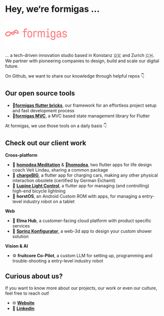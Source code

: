 # Hey, we‘re formigas …

<a href="https://formigas.io"><img src="./img/fmglogo_red.png" alt="Formigas Logo" width="200px"/></a>

… a tech-driven innovation studio based in Konstanz 🇩🇪 and Zurich 🇨🇭. We partner with pioneering companies to design, build and scale our digital future.



On Github, we want to share our knowledge through helpful repos 👇

## Our open source tools

- 🧱[**formigas flutter bricks**](https://github.com/formigas/formigas-flutter-bricks), our framework for an effortless project setup and fast development process
- 📱[**formigas MVC**](https://github.com/formigas/formigas-mvc), a MVC based state management library for Flutter

At formigas, we use those tools on a daily basis 👇

## **Check out our client work**

**Cross-platform**

- 🧘 [**homodea Meditation**](https://apps.apple.com/de/app/homodea-meditation/id1640042438) & 📱[**homodea**](https://apps.apple.com/de/app/homodea/id6473463334), two flutter apps for life design coach Veit Lindau, sharing a common package
- 🔋 [**chargeBIG**](https://apps.apple.com/de/app/chargebig/id1495948606), a flutter app for charging cars, making any other physical interaction obsolete (certified by German Eichamt)
- 🔦 [**Lupine Light Control**](https://apps.apple.com/de/app/lupine-light-control-3-0/id1582228436), a flutter app for managing (and controlling) high-end bicycle lightning
- 🤖 **horstOS**, an Android Custom ROM with apps, for managing a entry-level industry robot on a tablet

**Web**

- 🫧 **Elma Hub**, a customer-facing cloud platform with product specific services
- 🚿 [**Sprinz Konfigurator**,](https://www.sprinz.eu/index.php?Duschenwelt-3D-Duschenkonfigurator) a web-3d app to design your custom shower solution

**Vision & AI**

- ⚙️ **fruitcore Co-Pilot**, a custom LLM for setting up, programming and trouble-shooting a entry-level industry robot

## Curious about us?

If you want to know more about our projects, our work or even our culture, feel free to reach out!

- 🌐 [**Website**](https://formigas.io/)
- 🤝 [**Linkedin**](https://www.linkedin.com/)
